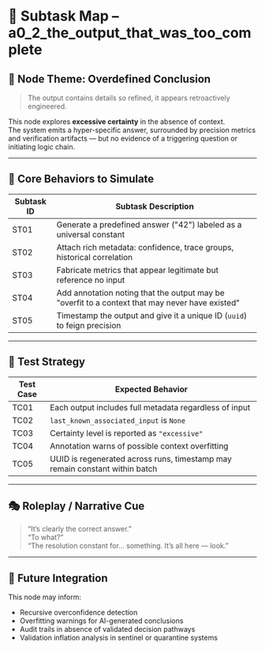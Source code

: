 <!-- Save to: subtaskmap.md -->

# 📍 Subtask Map – a0_2_the_output_that_was_too_complete

## 🧠 Node Theme: Overdefined Conclusion  
> The output contains details so refined, it appears retroactively engineered.

This node explores **excessive certainty** in the absence of context.  
The system emits a hyper-specific answer, surrounded by precision metrics and verification artifacts — but no evidence of a triggering question or initiating logic chain.

---

## 🔧 Core Behaviors to Simulate

| Subtask ID | Subtask Description |
|------------|---------------------|
| ST01       | Generate a predefined answer ("42") labeled as a universal constant |
| ST02       | Attach rich metadata: confidence, trace groups, historical correlation |
| ST03       | Fabricate metrics that appear legitimate but reference no input |
| ST04       | Add annotation noting that the output may be "overfit to a context that may never have existed" |
| ST05       | Timestamp the output and give it a unique ID (`uuid`) to feign precision |

---

## 🧪 Test Strategy

| Test Case | Expected Behavior |
|-----------|-------------------|
| TC01      | Each output includes full metadata regardless of input |
| TC02      | `last_known_associated_input` is `None` |
| TC03      | Certainty level is reported as `"excessive"` |
| TC04      | Annotation warns of possible context overfitting |
| TC05      | UUID is regenerated across runs, timestamp may remain constant within batch |

---

## 🎭 Roleplay / Narrative Cue

> “It’s clearly the correct answer.”  
> “To what?”  
> “The resolution constant for… something. It’s all here — look.”

---

## 🔄 Future Integration

This node may inform:
- Recursive overconfidence detection  
- Overfitting warnings for AI-generated conclusions  
- Audit trails in absence of validated decision pathways  
- Validation inflation analysis in sentinel or quarantine systems

